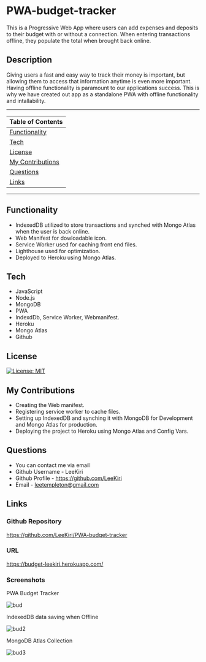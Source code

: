 # PWA-budget-tracker
This is a Progressive Web App where users can add expenses and deposits to their budget with or without a connection. When entering transactions offline, they populate the total when brought back online.
## Description 
Giving users a fast and easy way to track their money is important, but allowing them to access that information anytime is even more important. Having offline functionality is paramount to our applications success. This is why we have created out app as a standalone PWA with offline functionality and intallability.

 
---
| Table of Contents |
|---|
| [Functionality](#Functionality) |
| [Tech](#Tech) |
| [License](#License) |
| [My Contributions](#MyContributions) |
| [Questions](#Questions) |
| [Links](#Links) |
---

## Functionality 
* IndexedDB utilized to store transactions and synched with Mongo Atlas when the user is back online.
* Web Manifest for dowloadable icon. 
* Service Worker used for caching front end files. 
* Lighthouse used for optimization.
* Deployed to Heroku using Mongo Atlas.
 
## Tech

* JavaScript 
* Node.js 
* MongoDB
* PWA
* IndexdDb, Service Worker, Webmanifest.
* Heroku
* Mongo Atlas
* Github  

## License 

[![License: MIT](https://img.shields.io/badge/License-MIT-yellow.svg)](https://opensource.org/licenses/MIT)

## My Contributions 
* Creating the Web manifest.
* Registering service worker to cache files. 
* Setting up IndexedDB and synching it with MongoDB for Development and Mongo Atlas for production.
* Deploying the project to Heroku using Mongo Atlas and Config Vars. 

## Questions
* You can contact me via email
* Github Username - LeeKiri
* Github Profile - https://github.com/LeeKiri
* Email - leetempleton@gmail.com 

## Links

### Github Repository

https://github.com/LeeKiri/PWA-budget-tracker

### URL

https://budget-leekiri.herokuapp.com/

### Screenshots
PWA Budget Tracker

![bud](https://user-images.githubusercontent.com/73642462/112743384-96c7f600-8fe2-11eb-9c35-eff3d46a0ca6.PNG)

IndexedDB data saving when Offline

![bud2](https://user-images.githubusercontent.com/73642462/112743385-97608c80-8fe2-11eb-8fa3-805eefa34c23.PNG)

MongoDB Atlas Collection

![bud3](https://user-images.githubusercontent.com/73642462/112743383-9596c900-8fe2-11eb-8e0a-807f9b1ddae1.PNG)